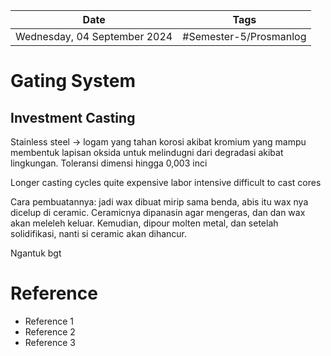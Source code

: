 | Date                         | Tags                   |
| ---------------------------- | ---------------------- |
| Wednesday, 04 September 2024 | #Semester-5/Prosmanlog |

# Gating System
## Investment Casting
Stainless steel -> logam yang tahan korosi akibat kromium yang mampu membentuk lapisan oksida untuk melindugni dari degradasi akibat lingkungan. Toleransi dimensi hingga 0,003 inci


Longer casting cycles 
quite expensive
labor intensive
difficult to cast cores

Cara pembuatannya:
jadi wax dibuat mirip sama benda, abis itu wax nya dicelup di ceramic. Ceramicnya dipanasin agar mengeras, dan dan wax akan meleleh keluar. Kemudian, dipour molten metal, dan setelah solidifikasi, nanti si ceramic akan dihancur.

Ngantuk bgt


# Reference
- Reference 1
- Reference 2
- Reference 3

